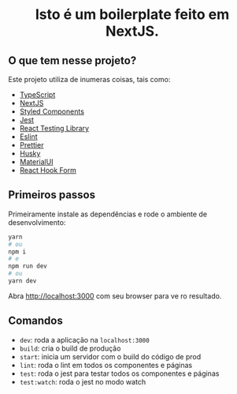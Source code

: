 <h1 align="center">Isto é um boilerplate feito em NextJS.</h1>

## O que tem nesse projeto?

Este projeto utiliza de inumeras coisas, tais como:

- [TypeScript](https://www.typescriptlang.org/)
- [NextJS](https://nextjs.org/)
- [Styled Components](https://styled-components.com/)
- [Jest](https://jestjs.io/)
- [React Testing Library](https://testing-library.com/docs/react-testing-library/intro)
- [Eslint](https://eslint.org/)
- [Prettier](https://prettier.io/)
- [Husky](https://github.com/typicode/husky)
- [MaterialUI](https://mui.com/)
- [React Hook Form](https://react-hook-form.com/)

## Primeiros passos

Primeiramente instale as dependências e rode o ambiente de desenvolvimento:

```bash
yarn
# ou
npm i
# e
npm run dev
# ou
yarn dev
```

Abra [http://localhost:3000](http://localhost:3000) com seu browser para ve ro resultado.

## Comandos

- `dev`: roda a aplicação na `localhost:3000`
- `build`: cria o build de produção
- `start`: inicia um servidor com o build do código de prod
- `lint`: roda o lint em todos os componentes e páginas
- `test`: roda o jest para testar todos os componentes e páginas
- `test:watch`: roda o jest no modo watch
